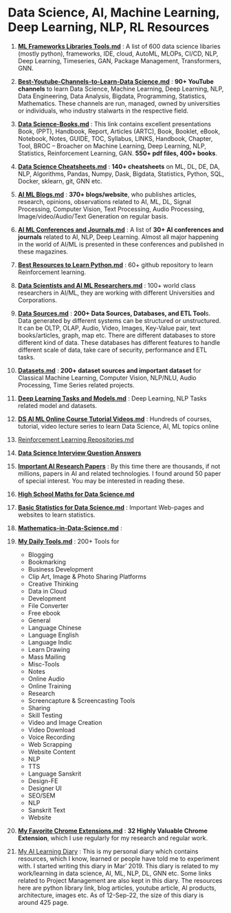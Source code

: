 # Data Science, AI, Machine Learning, Deep Learning, NLP, RL Resources

1. **[ML Frameworks Libraries Tools.md](https://github.com//dasarpai/DataScience-Resources/blob/main/DSR-ML-Frameworks-Libraries-Tools.md "ML-Frameworks-Libraries-Tools.md")** : A list of 600 data science libaries (mostly python), frameworks, IDE, cloud, AutoML, MLOPs, CI/CD, NLP, Deep Learning, Timeseries, GAN, Package Management, Transformers, GNN.

2. **[Best-Youtube-Channels-to-Learn-Data Science.md](https://github.com//dasarpai/DataScience-Resources/blob/main/DSR-Best-Youtube-Channels-to-Learn-Data-Science.md "Best-Youtube-Channels-to-Learn-Data-Science.md")** : **90+ YouTube channels** to learn Data Science, Machine Learning, Deep Learning, NLP, Data Engineering, Data Analysis, Bigdata, Programming, Statistics, Mathematics. These channels are run, managed, owned by universities or individuals,  who industry stalwarts in the respective field.

3. **[Data Science-Books.md](https://github.com//dasarpai/DataScience-Resources/blob/main/DSR-Data-Science-Books.md "Data-Science-Books.md")** : This link contains excellent presentations Book, (PPT), Handbook, Report, Articles (ARTC), Book, Booklet, eBook, Notebook, Notes, GUIDE, TOC, Syllabus, LINKS, Handbook, Chapter, Tool, BROC – Broacher on Machine Learning, Deep Learning, NLP, Statistics, Reinforcement Learning, GAN. **550+ pdf files, 400+ books**.

4. **[Data Science Cheatsheets.md](https://github.com//dasarpai/DataScience-Resources/blob/main/DSR-Data-Science-Cheatsheets.md "Data-Science-Cheatsheets.md")** : **140+ cheatsheets** on ML, DL, DE, DA, NLP, Algorithms, Pandas, Numpy, Dask, Bigdata, Statistics, Python, SQL, Docker, sklearn, git, GNN etc.

5. **[AI ML Blogs.md](https://github.com//dasarpai/DataScience-Resources/blob/main/DSR-AI-ML-Blogs.md "AI-ML-Blogs.md")** : **370+ blogs/website**, who publishes articles, research, opinions, observations related to AI, ML, DL, Signal Processing, Computer Vision, Text Processing, Audio Processing, Image/video/Audio/Text Generation on regular basis.

6. **[AI ML Conferences and Journals.md](https://github.com//dasarpai/DataScience-Resources/blob/main/DSR-AI-ML-Conferences-and-Journals.md "AI-ML-Conferences-and-Journals.md")** : A list of **30+ AI conferences and journals** related to AI, NLP, Deep Learning. Almost all major happening in the world of AI/ML is presented in these conferences and published in these magazines.

7. **[Best Resources to Learn Python.md](https://github.com//dasarpai/DataScience-Resources/blob/main/DSR-Best-Resources-to-Learn-Python.md "Best-Resources-to-Learn-Python.md")** : 60+ github repository to learn Reinforcement learning.

8. **[Data Scientists and AI ML Researchers.md](https://github.com//dasarpai/DataScience-Resources/blob/main/DSR-Data-Scientists-and-AI-ML-Researchers.md "Data-Scientists-and-AI-ML-Researchers.md")** : 100+ world class researchers in AI/ML, they are working with different Universities and Corporations.

9. **[Data Sources.md](https://github.com//dasarpai/DataScience-Resources/blob/main/DSR-Data-Sources-Databases-ETL-Tools.md "Data-Sources.md")** : **200+ Data Sources, Databases, and ETL Tool**s. Data generated by different systems can be structured or unstructured. It can be OLTP, OLAP, Audio, Video, Images, Key-Value pair, text books/articles, graph, map etc. There are different databases to store different kind of data. These databases has different features to handle different scale of data, take care of security, performance and ETL tasks.

10. **[Datasets.md](https://github.com//dasarpai/DataScience-Resources/blob/main/DSR-Datasets.md "Datasets.md")** :  **200+ dataset sources and important dataset** for Classical Machine Learning, Computer Vision, NLP/NLU, Audio Processing, Time Series related projects.

11. **[Deep Learning Tasks and Models.md](https://github.com//dasarpai/DataScience-Resources/blob/main/DSR-ML-Tasks-and-Model-Evaluation.md "Deep-Learning-Tasks-and-Models.md")** : Deep Learning, NLP Tasks related model and datasets.

12. **[DS AI ML Online Course Tutorial Videos.md](https://github.com//dasarpai/DataScience-Resources/blob/main/DSR-DS-AI-ML-Online-Course-Tutorial-Videos.md "DS-AI-ML-Online-Course-Tutorial-Videos.md")** : Hundreds of courses, tutorial, video lecture series to learn Data Science, AI, ML topics online

13. [Reinforcement Learning Repositories.md](https://github.com//dasarpai/DataScience-Resources/blob/main/DSR-Reinforcement-Learning-Repositories.md "Reinforcement-Learning-Repositories.md")

14. **[Data Science Interview Question Answers](https://github.com//dasarpai/DataScience-Resources/blob/main/DSR-Data-Science-Interview-Question-Answers.md "Data-Science-Interview-Question-Answers.md")**

15. **[Important AI Research Papers](https://github.com//dasarpai/DataScience-Resources/blob/main/DSR-Important-AI-Research-Papers.md "Important-AI-Research-Papers.md")** : By this time there are thousands, if not millions, papers in AI and related technologies. I found around 50 paper of special interest. You may be interested in reading these.

16. **[High School Maths for Data Science.md](https://github.com//dasarpai/DataScience-Resources/blob/main/DSR-High-School-Maths-for-Data-Science.md "High-School-Maths-for-Data-Science.md")** 

17. **[Basic Statistics for Data Science.md](https://github.com//dasarpai/DataScience-Resources/blob/main/DSR-Basic-Statistics-for-Data-Science.md "Basic-Statistics-for-Data-Science.md")** : Important Web-pages and websites to learn statistics.

18. **[Mathematics-in-Data-Science.md](https://github.com//dasarpai/DataScience-Resources/blob/main/DSR-Mathematics-in-Data-Science.md "Mathematics-in-Data-Science.md")** : 

19. **[My Daily Tools.md](https://github.com//dasarpai/DataScience-Resources/blob/main/DSR-My-Daily-Tools.md "My-Daily-Tools.md")** : 200+ Tools for 
	* Blogging
	* Bookmarking
	* Business Development
	* Clip Art, Image & Photo Sharing Platforms
	* Creative Thinking
	* Data in Cloud
	* Development
	* File Converter
	* Free ebook
	* General
	* Language Chinese
	* Language English
	* Language Indic
	* Learn Drawing
	* Mass Mailing
	* Misc-Tools
	* Notes
	* Online Audio
	* Online Training
	* Research
	* Screencapture & Screencasting Tools
	* Sharing
	* Skill Testing
	* Video and Image Creation
	* Video Download
	* Voice Recording
	* Web Scrapping
	* Website Content
	* NLP
	* TTS
	* Language Sanskrit
	* Design-FE
	* Designer UI
	* SEO/SEM
	* NLP
	* Sanskrit Text
	* Website

20. **[My Favorite Chrome Extensions.md](https://github.com//dasarpai/DataScience-Resources/blob/main/DSR-My-Favorite-Chrome-Extensions.md "My-Favorite-Chrome-Extensions.md")** : **32 Highly Valuable Chrome Extension**, which I use regularly for my research and regular work.

21. [My AI Learning Diary](https://github.com//dasarpai/DataScience-Resources/blob/main/DSR-AI-ML-Resources-from-My-Diary.md) : 
     This is my personal diary which contains resources, which I know, learned or people have told me to experiment with. I started writing this diary in Mar’ 2019. This diary is related to my work/learning in data science, AI, ML, NLP, DL, GNN etc. Some links related to Project Management are also kept in this diary. The resources here are python library link, blog articles, youtube article, AI products, architecture, images etc. As of 12-Sep-22, the size of this diary is around 425 page.

